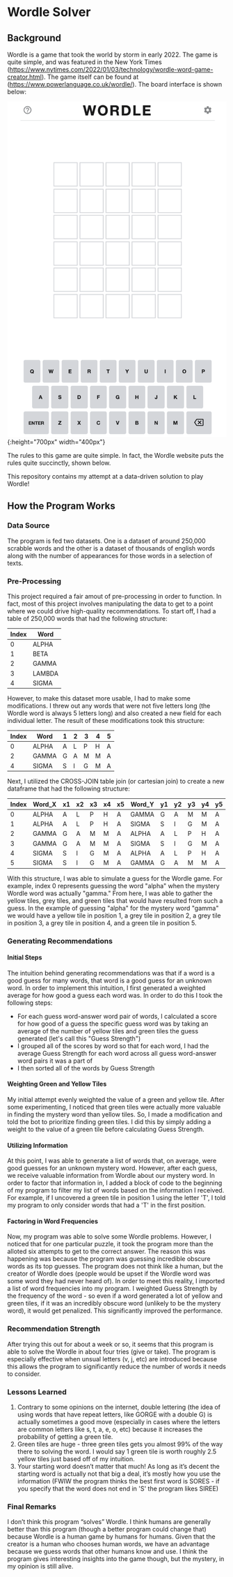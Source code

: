 # Wordle Solver

## Background

Wordle is a game that took the world by storm in early 2022. The game is quite simple, and was featured in the New York Times (https://www.nytimes.com/2022/01/03/technology/wordle-word-game-creator.html). The game itself can be found at (https://www.powerlanguage.co.uk/wordle/). The board interface is shown below:

![alt text](https://github.com/aks5bx/wordle/blob/main/wordle.png){:height="700px" width="400px"}

The rules to this game are quite simple. In fact, the Wordle website puts the rules quite succinctly, shown below. 

This repository contains my attempt at a data-driven solution to play Wordle! 

## How the Program Works 

### Data Source 

The program is fed two datasets. One is a dataset of around 250,000 scrabble words and the other is a dataset of thousands of english words along with the number of appearances for those words in a selection of texts. 

### Pre-Processing 

This project required a fair amout of pre-processing in order to function. In fact, most of this project involves manipulating the data to get to a point where we could drive high-quality recommendations. To start off, I had a table of 250,000 words that had the following structure: 

Index | Word |
--- | ---
0 | ALPHA 
1 | BETA 
2 | GAMMA
3 | LAMBDA
4 | SIGMA

However, to make this dataset more usable, I had to make some modifications. I threw out any words that were not five letters long (the Wordle word is always 5 letters long) and also created a new field for each individual letter. The result of these modifications took this structure: 

Index | Word | 1 | 2 | 3 | 4 | 5 |
--- | --- | --- | --- | --- | --- | ---
0 | ALPHA | A | L | P | H | A 
2 | GAMMA | G | A | M | M | A
4 | SIGMA | S | I | G | M | A

Next, I utilized the CROSS-JOIN table join (or cartesian join) to create a new dataframe that had the following structure: 

Index | Word_X | x1 | x2 | x3 | x4 | x5 | Word_Y | y1 | y2 | y3 | y4 | y5 |
--- | --- | --- | --- | --- | --- | --- | --- | --- | --- | --- | --- | ---
0 | ALPHA | A | L | P | H | A | GAMMA | G | A | M | M | A
1 | ALPHA | A | L | P | H | A | SIGMA | S | I | G | M | A
2 | GAMMA | G | A | M | M | A | ALPHA | A | L | P | H | A 
3 | GAMMA | G | A | M | M | A | SIGMA | S | I | G | M | A 
4 | SIGMA | S | I | G | M | A | ALPHA | A | L | P | H | A 
5 | SIGMA | S | I | G | M | A | GAMMA | G | A | M | M | A

With this structure, I was able to simulate a guess for the Wordle game. For example, index 0 represents guessing the word "alpha" when the mystery Wordle word was actually "gamma." From here, I was able to gather the yellow tiles, grey tiles, and green tiles that would have resulted from such a guess. In the example of guessing "alpha" for the mystery word "gamma" we would have a yellow tile in position 1, a grey tile in position 2, a grey tile in position 3, a grey tile in position 4, and a green tile in position 5. 

### Generating Recommendations 

#### Initial Steps

The intuition behind generating recommendations was that if a word is a good guess for many words, that word is a good guess for an unknown word. In order to implement this intuition, I first generated a weighted average for how good a guess each word was. In order to do this I took the following steps:
- For each guess word-answer word pair of words, I calculated a score for how good of a guess the specific guess word was by taking an average of the number of yellow tiles and green tiles the guess generated (let's call this "Guess Strength")
- I grouped all of the scores by word so that for each word, I had the average Guess Strength for each word across all guess word-answer word pairs it was a part of 
- I then sorted all of the words by Guess Strength 

#### Weighting Green and Yellow Tiles

My initial attempt evenly weighted the value of a green and yellow tile. After some experimenting, I noticed that green tiles were actually more valuable in finding the mystery word than yellow tiles. So, I made a modification and told the bot to prioritize finding green tiles. I did this by simply adding a weight to the value of a green tile before calculating Guess Strength. 

#### Utilizing Information

At this point, I was able to generate a list of words that, on average, were good guesses for an unknown mystery word. However, after each guess, we receive valuable information from Wordle about our mystery word. In order to factor that information in, I added a block of code to the beginning of my program to filter my list of words based on the information I received. For example, if I uncovered a green tile in position 1 using the letter 'T', I told my program to only consider words that had a 'T' in the first position. 

#### Factoring in Word Frequencies 

Now, my program was able to solve some Wordle problems. However, I noticed that for one particular puzzle, it took the program more than the alloted six attempts to get to the correct answer. The reason this was happening was because the program was guessing incredible obscure words as its top guesses. The program does not think like a human, but the creator of Wordle does (people would be upset if the Wordle word was some word they had never heard of). In order to meet this reality, I imported a list of word frequencies into my program. I weighted Guess Strength by the frequency of the word - so even if a word generated a lot of yellow and green tiles, if it was an incredibly obscure word (unlikely to be the mystery word), it would get penalized. This significantly improved the performance. 


### Recommendation Strength 

After trying this out for about a week or so, it seems that this program is able to solve the Wordle in about four tries (give or take). The program is especially effective when unsual letters (v, j, etc) are introduced because this allows the program to significantly reduce the number of words it needs to consider. 

### Lessons Learned 

1. Contrary to some opinions on the internet, double lettering (the idea of using words that have repeat letters, like GORGE with a double G) is actually sometimes a good move (especially in cases where the letters are common letters like s, t, a, e, o, etc) because it increases the probability of getting a green tile. 
2. Green tiles are huge - three green tiles gets you almost 99% of the way there to solving the word. I would say 1 green tile is worth roughly 2.5 yellow tiles just based off of my intuition. 
3. Your starting word doesn’t matter that much! As long as it’s decent the starting word is actually not that big a deal, it’s mostly how you use the information (FWIW the program thinks the best first word is SORES - if you specify that the word does not end in 'S' the program likes SIREE)

### Final Remarks 

I don’t think this program “solves” Wordle. I think humans are generally better than this program (though a better program could change that) because Wordle is a human game by humans for humans. Given that the creator is a human who chooses human words, we have an advantage because we guess words that other humans know and use. I think the program gives interesting insights into the game though, but the mystery, in my opinion is still alive. 
